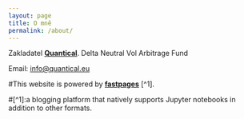 ```yaml
---
layout: page
title: O mně
permalink: /about/
---
```


Zakladatel **[Quantical](https://quantical.eu/)**. Delta Neutral Vol Arbitrage Fund

Email: info@quantical.eu

#This website is powered by **[fastpages](https://github.com/fastai/fastpages)** [^1].

#[^1]:a blogging platform that natively supports Jupyter notebooks in addition to other formats.
